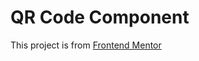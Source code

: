 # QR Code Component

This project is from [Frontend Mentor](https://www.frontendmentor.io/challenges/qr-code-component-iux_sIO_H)
